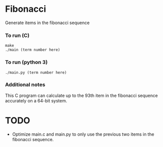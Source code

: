 # Fibonacci
Generate items in the fibonacci sequence
### To run (C)
```
make
./main (term number here)
```
### To run (python 3)
`./main.py (term number here)`
### Additional notes
This C program can calculate up to the 93th item in the fibonacci sequence accurately on a 64-bit system.
# TODO
* Optimize main.c and main.py to only use the previous two items in the fibonacci sequence.
